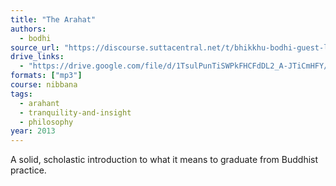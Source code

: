 ```yaml
---
title: "The Arahat"
authors:
  - bodhi
source_url: "https://discourse.suttacentral.net/t/bhikkhu-bodhi-guest-lecture-analayos-madhyama-agama-lectures-2013-1-11/1942?u=khemarato.bhikkhu"
drive_links:
  - "https://drive.google.com/file/d/1TsulPunTiSWPkFHCFdDL2_A-JTiCmHFY/view?usp=drivesdk"
formats: ["mp3"]
course: nibbana
tags:
  - arahant
  - tranquility-and-insight
  - philosophy
year: 2013
---
```


A solid, scholastic introduction to what it means to graduate from Buddhist practice.
